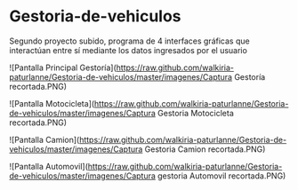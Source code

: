 # Gestoria-de-vehiculos
Segundo proyecto subido, programa de 4 interfaces gráficas que interactúan entre sí mediante los datos ingresados por el usuario

![Pantalla Principal Gestoría](https://raw.github.com/walkiria-paturlanne/Gestoria-de-vehiculos/master/imagenes/Captura Gestoría recortada.PNG)

![Pantalla Motocicleta](https://raw.github.com/walkiria-paturlanne/Gestoria-de-vehiculos/master/imagenes/Captura Gestoria Motocicleta recortada.PNG)

![Pantalla Camion](https://raw.github.com/walkiria-paturlanne/Gestoria-de-vehiculos/master/imagenes/Captura Gestoria Camion recortada.PNG)

![Pantalla Automovil](https://raw.github.com/walkiria-paturlanne/Gestoria-de-vehiculos/master/imagenes/Captura gestoria Automovil recortada.PNG)
